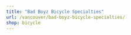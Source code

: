 ```yaml
---
title: "Bad Boyz Bicycle Specialties"
url: /vancouver/bad-boyz-bicycle-specialties/
shop: bicycle
---
```

